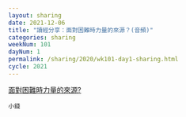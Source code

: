 ```yaml
---
layout: sharing
date: 2021-12-06
title: "讀經分享：面對困難時力量的來源？(音頻)"
categories: sharing
weekNum: 101
dayNum: 1
permalink: /sharing/2020/wk101-day1-sharing.html
cycle: 2021
---
```


[面對困難時力量的來源?](/media/sharing/2020/wk100/2021-12-06-bin.m4a)

`小錢`
